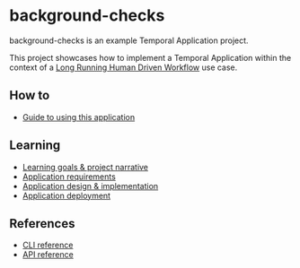 # background-checks

background-checks is an example Temporal Application project.

This project showcases how to implement a Temporal Application within the context of a [Long Running Human Driven Workflow](./docs/project-narrative.md/#what-is-a-long-running-human-driven-workflow) use case.

## How to

- [Guide to using this application](./docs/how-to-use.md)

## Learning

- [Learning goals & project narrative](./docs/project-narrative.md)
- [Application requirements](./docs/temporal-application-requirements.md)
- [Application design & implementation](./docs/temporal-design-and-implementation.md)
- [Application deployment](./docs/temporal-application-deployment.md)

## References

- [CLI reference](,/docs/cli-reference.md)
- [API reference](./docs/api-reference.md)
